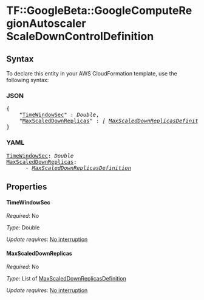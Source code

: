 # TF::GoogleBeta::GoogleComputeRegionAutoscaler ScaleDownControlDefinition

## Syntax

To declare this entity in your AWS CloudFormation template, use the following syntax:

### JSON

<pre>
{
    "<a href="#timewindowsec" title="TimeWindowSec">TimeWindowSec</a>" : <i>Double</i>,
    "<a href="#maxscaleddownreplicas" title="MaxScaledDownReplicas">MaxScaledDownReplicas</a>" : <i>[ <a href="maxscaleddownreplicasdefinition.md">MaxScaledDownReplicasDefinition</a>, ... ]</i>
}
</pre>

### YAML

<pre>
<a href="#timewindowsec" title="TimeWindowSec">TimeWindowSec</a>: <i>Double</i>
<a href="#maxscaleddownreplicas" title="MaxScaledDownReplicas">MaxScaledDownReplicas</a>: <i>
      - <a href="maxscaleddownreplicasdefinition.md">MaxScaledDownReplicasDefinition</a></i>
</pre>

## Properties

#### TimeWindowSec

_Required_: No

_Type_: Double

_Update requires_: [No interruption](https://docs.aws.amazon.com/AWSCloudFormation/latest/UserGuide/using-cfn-updating-stacks-update-behaviors.html#update-no-interrupt)

#### MaxScaledDownReplicas

_Required_: No

_Type_: List of <a href="maxscaleddownreplicasdefinition.md">MaxScaledDownReplicasDefinition</a>

_Update requires_: [No interruption](https://docs.aws.amazon.com/AWSCloudFormation/latest/UserGuide/using-cfn-updating-stacks-update-behaviors.html#update-no-interrupt)

